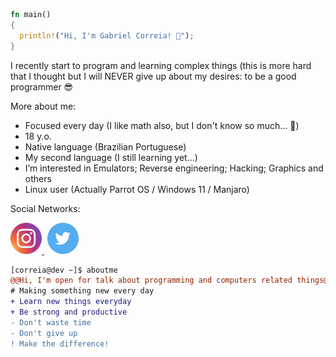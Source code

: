 ~~~rust
fn main()
{
  println!("Hi, I'm Gabriel Correia! 🥇");
}
~~~

I recently start to program and learning complex things (this is more hard that I thought but I will NEVER give up about my desires: to be a good programmer 😎

More about me:
- Focused every day (I like math also, but I don't know so much... 🥲)
- 18 y.o.
- Native language (Brazilian Portuguese)
- My second language (I still learning yet...)
- I’m interested in Emulators; Reverse engineering; Hacking; Graphics and others
- Linux user (Actually Parrot OS / Windows 11 / Manjaro)

Social Networks:
<div >
<a href="https://www.instagram.com/ocorreia18">
  <img src="assets/Instagram.svg" height="50px">
</a>
<a style="margin-left: 5px" href="https://twitter.com/ocorreia18">
  <img src="assets/Twitter.svg" height="50px">
</a>
</div>

~~~diff
[correia@dev ~]$ aboutme
@@Hi, I'm open for talk about programming and computers related things@@
# Making something new every day
+ Learn new things everyday
+ Be strong and productive
- Don't waste time
- Don't give up
! Make the difference!
~~~
